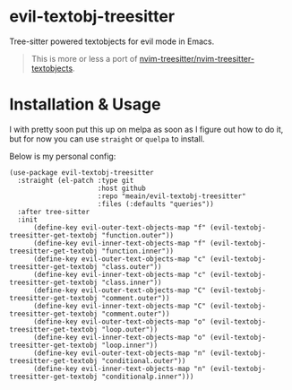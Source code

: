 # evil-textobj-treesitter

Tree-sitter powered textobjects for evil mode in Emacs.

> This is more or less a port of [nvim-treesitter/nvim-treesitter-textobjects](https://github.com/nvim-treesitter/nvim-treesitter-textobjects).

# Installation & Usage

I with pretty soon put this up on melpa as soon as I figure out
how to do it, but for now you can use `straight` or `quelpa` to
install.

Below is my personal config:

``` emacs-lisp
(use-package evil-textobj-treesitter
  :straight (el-patch :type git
                      :host github
                      :repo "meain/evil-textobj-treesitter"
                      :files (:defaults "queries"))
  :after tree-sitter
  :init
      (define-key evil-outer-text-objects-map "f" (evil-textobj-treesitter-get-textobj "function.outer"))
      (define-key evil-inner-text-objects-map "f" (evil-textobj-treesitter-get-textobj "function.inner"))
      (define-key evil-outer-text-objects-map "c" (evil-textobj-treesitter-get-textobj "class.outer"))
      (define-key evil-inner-text-objects-map "c" (evil-textobj-treesitter-get-textobj "class.inner"))
      (define-key evil-outer-text-objects-map "C" (evil-textobj-treesitter-get-textobj "comment.outer"))
      (define-key evil-inner-text-objects-map "C" (evil-textobj-treesitter-get-textobj "comment.outer"))
      (define-key evil-outer-text-objects-map "o" (evil-textobj-treesitter-get-textobj "loop.outer"))
      (define-key evil-inner-text-objects-map "o" (evil-textobj-treesitter-get-textobj "loop.inner"))
      (define-key evil-outer-text-objects-map "n" (evil-textobj-treesitter-get-textobj "conditional.outer"))
      (define-key evil-inner-text-objects-map "n" (evil-textobj-treesitter-get-textobj "conditionalp.inner")))
```

